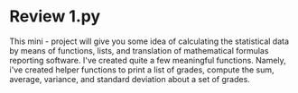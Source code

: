 Review 1.py
=====
This mini - project will give you some idea of calculating the statistical 
data by means of functions, lists, and translation of mathematical formulas reporting software.
I've created quite a few meaningful functions. 
Namely, i've created helper functions to print 
a list of grades, compute the sum, average, variance, 
and standard deviation about a set of grades.
